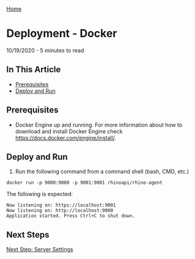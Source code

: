 [Home](../Home.md 'Home')  

# Deployment - Docker
10/19/2020 - 5 minutes to read

## In This Article
* [Prerequisites](#prerequisites)
* [Deploy and Run](#deploy-and-run)

## Prerequisites
* Docker Engine up and running. For more information about how to download and install Docker Engine check https://docs.docker.com/engine/install/.

## Deploy and Run
1. Run the following command from a command shell (bash, CMD, etc.)  

```
docker run -p 9000:9000 -p 9001:9001 rhinoapi/rhino-agent
```  

The following is expected:
```
Now listening on: https://localhost:9001
Now listening on: http://localhost:9000
Application started. Press Ctrl+C to shut down.
```  

## Next Steps
[Next Step: Server Settings](./ServerSettings.md 'ServerSettings')